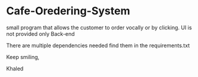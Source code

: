 # Cafe-Oredering-System
small program that allows the customer to order vocally or by clicking. UI is not provided only Back-end

There are multiple dependencies needed find them in the requirements.txt





Keep smiling, 


Khaled
